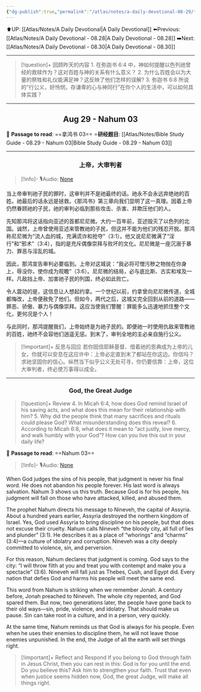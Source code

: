 ```yaml
---
{"dg-publish":true,"permalink":"/atlas/notes/a-daily-devotional-08-29/"}
---
```


 ⬆️UP: [[Atlas/Notes/A Daily Devotional\|A Daily Devotional]]
⬅️Previous: [[Atlas/Notes/A Daily Devotional - 08.28\|A Daily Devotional - 08.28]]
➡️Next: [[Atlas/Notes/A Daily Devotional - 08.30\|A Daily Devotional - 08.30]]

---

> [!question]+ 回顾昨天的内容
> 1.⁠ ⁠在弥迦书 6:4 中，神如何提醒以色列祂曾经的救赎作为？这对百姓与神的关系有什么意义？
2.⁠ ⁠为什么百姓会以为大量的祭牲和礼仪能满足神？这反映了他们怎样的误解?
3.⁠ ⁠弥迦书 6:8 所说的“行公义，好怜悯，存谦卑的心与神同行”在你个人的生活中，可以如何具体实践？

---
## <center>Aug 29 - Nahum 03</center>

📖 **Passage to read**: ==拿鸿书 03==
⭐**研经题目**: [[Atlas/Notes/Bible Study Guide - 08.29 - Nahum 03\|Bible Study Guide - 08.29 - Nahum 03]]

---
### <center>上帝，大审判者</center>

> [!info]- 🎙️Audio: [None]()


当上帝审判祂子民的罪时，这审判并不是祂最终的话。祂永不会永远弃绝祂的百姓。祂最后的话永远是拯救。《那鸿书》第三章向我们显明了这一真理。因着上帝仍然眷顾祂的子民，祂的审判必临到那些攻击、杀害、并欺压他们的人。

先知那鸿将这话指向亚述的首都尼尼微。大约一百年前，亚述毁灭了以色列的北国。诚然，上帝曾使用亚述来管教祂的子民，但这并不能为他们的残忍开脱。那鸿称尼尼微为“流人血的城，充满谎诈和抢夺”（3:1）。他又说尼尼微满了“淫行”和“邪术”（3:4），指的是充斥偶像崇拜与败坏的文化。尼尼微是一座沉溺于暴力、罪恶与淫乱的城。

因此，那鸿宣告审判必要临到。上帝对这城说：“我必将可憎污秽之物抛在你身上，辱没你，使你成为观瞻”（3:6）。尼尼微的结局，必与底比斯、古实和埃及一样。凡敌挡上帝、加害祂子民的列国，终必如此败亡。

令人震动的是，这信息让人想起约拿。一个世纪以前，约拿曾向尼尼微传道，全城都悔改，上帝便赦免了他们。但如今，两代之后，这城又完全回到从前的道路——罪恶、骄傲、暴力与偶像崇拜。这应当使我们警醒：罪能多么迅速地抓住整个文化，更何况是个人！

与此同时，那鸿提醒我们，上帝始终是为祂子民的。即便祂一时使用仇敌来管教祂的百姓，祂终不会容他们逍遥无惩。到末了，审判全地的主必亲自施行公义。

> [!important]+ 反思与回应
若你因信耶稣基督、借着祂的恩典成为上帝的儿女，你就可以安息在这应许中：上帝必定直到末了都站在你这边。你信吗？求祂坚固你的信心。纵然当下似乎公义无处可寻，你仍要信靠：上帝，这位大审判者，终必使万事得以成全。



---
### <center>God, the Great Judge</center>

> [!question]+ Review
> 4.⁠ ⁠In Micah 6:4, how does God remind Israel of his saving acts, and what does this mean for their relationship with him?
5.⁠ ⁠Why did the people think that many sacrifices and rituals could please God? What misunderstanding does this reveal?
6.⁠ ⁠According to Micah 6:8, what does it mean to “act justly, love mercy, and walk humbly with your God”? How can you live this out in your daily life?

📖 **Passage to read**: ==Nahum 03==

> [!info]- 🎙️Audio: [None]()  

When God judges the sins of his people, that judgment is never his final word. He does not abandon his people forever. His last word is always salvation. Nahum 3 shows us this truth. Because God is for his people, his judgment will fall on those who have attacked, killed, and abused them.

The prophet Nahum directs his message to Nineveh, the capital of Assyria. About a hundred years earlier, Assyria destroyed the northern kingdom of Israel. Yes, God used Assyria to bring discipline on his people, but that does not excuse their cruelty. Nahum calls Nineveh “the bloody city, all full of lies and plunder” (3:1). He describes it as a place of “whorings” and “charms” (3:4)—a culture of idolatry and corruption. Nineveh was a city deeply committed to violence, sin, and perversion.

For this reason, Nahum declares that judgment is coming. God says to the city: “I will throw filth at you and treat you with contempt and make you a spectacle” (3:6). Nineveh will fall just as Thebes, Cush, and Egypt did. Every nation that defies God and harms his people will meet the same end.

This word from Nahum is striking when we remember Jonah. A century before, Jonah preached to Nineveh. The whole city repented, and God spared them. But now, two generations later, the people have gone back to their old ways—sin, pride, violence, and idolatry. That should make us pause. Sin can take root in a culture, and in a person, very quickly.

At the same time, Nahum reminds us that God is always for his people. Even when he uses their enemies to discipline them, he will not leave those enemies unpunished. In the end, the Judge of all the earth will set things right.

> [!important]+ Reflect and Respond
If you belong to God through faith in Jesus Christ, then you can rest in this: God is for you until the end. Do you believe this? Ask him to strengthen your faith. Trust that even when justice seems hidden now, God, the great Judge, will make all things right.

